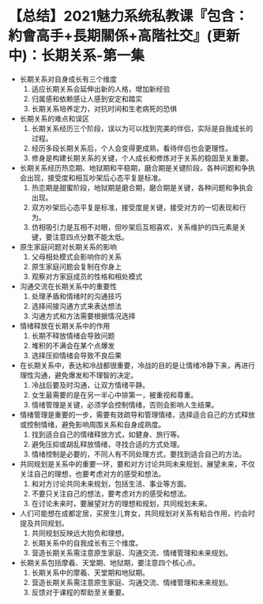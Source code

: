 # 【总结】2021魅力系统私教课『包含：約會高手+長期關係+高階社交』(更新中)：长期关系-第一集

-   长期关系对自身成长有三个维度
    1.  适应长期关系会延伸出新的人格，增加新经验
    2.  归属感和依赖感让人感到安定和踏实
    3.  长期关系培养定力，对抗时间和生老病死的恐惧
-   长期关系的难点和误区
    1.  长期关系经历三个阶段，误以为可以找到完美的伴侣，实际是自我成长的过程。
    2.  经历多段长期关系后，个人会变得更成熟，看待伴侣也会更理性。
    3.  修身是构建长期关系的关键，个人成长和修炼对于关系的稳固至关重要。
-   长期关系经历热恋期、地狱期和平稳期，磨合期是关键阶段，各种问题和争执会出现，接受度和相互吵架后心态平复是标准。
    1.  热恋期是甜蜜阶段，地狱期是磨合期，磨合期是关键，各种问题和争执会出现。
    2.  双方吵架后心态平复是标准，接受度是关键，接受对方的一切表现和行为。
    3.  仿相吸引力是互相不对眼，但吵架后互相喜欢，关系维护的四元素是关键，要注意四点分数不能太低。
-   原生家庭问题对长期关系的影响
    1.  父母相处模式会影响你的关系
    2.  原生家庭问题会复制在你身上
    3.  观察对方家庭成员的性格和相处模式
-   沟通交流在长期关系中的重要性
    1.  处理矛盾和情绪时的沟通技巧
    2.  选择间接沟通方式来表达想法
    3.  沟通方式和方法需要根据情况选择
-   情绪释放在长期关系中的作用
    1.  长期不释放情绪会导致问题
    2.  堆积的不满会在某个点爆发
    3.  选择压抑情绪会导致不良后果
-   在长期关系中，表达和冷战都很重要，冷战的目的是让情绪冷静下来，再进行理性沟通，避免爆发和不理智的决定。
    1.  冷战后要及时沟通，让双方情绪平静。
    2.  女生最需要的是在另一半心中排第一，被重视和尊重。
    3.  情绪管理是关键，必须学会控制情绪，否则会影响人生结果。
-   情绪管理是重要的一步，需要有效疏导和管理情绪，选择适合自己的方式释放或控制情绪，避免影响周围关系和自身成熟度。
    1.  找到适合自己的情绪释放方式，如健身、旅行等。
    2.  避免压抑或胡乱释放情绪，寻找合适的方式处理。
    3.  情绪控制是必要的，不同人有不同处理方式，要找到适合自己的方法。
-   共同规划是关系中的重要一环，要和对方讨论共同未来规划，展望未来，不仅关注自己的理想，也要考虑对方的感受和想法。
    1.  和对方讨论共同未来规划，包括生活、事业等方面。
    2.  不要只关注自己的想法，要考虑对方的感受和想法。
    3.  在讨论未来时，要展望对方的理想和规划，共同规划未来。
-   人们可能想在成都定居，买房生儿育女，共同规划对关系有粘合作用，约会时提及共同规划。
    1.  共同规划反映远大抱负和理想。
    2.  长期关系中的自我成长有三个维度。
    3.  营造长期关系需注意原生家庭、沟通交流、情绪管理和未来规划。
-   长期关系包括摩羲、天堂期、地狱期，要注意四个核心点。
    1.  长期关系中的摩羲、天堂期和地狱期。
    2.  营造长期关系需注意原生家庭、沟通交流、情绪管理和未来规划。
    3.  反馈对于课程的帮助至关重要。